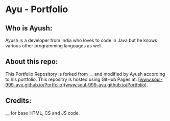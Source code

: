 # Ayu - Portfolio

## Who is Ayush:
Ayush is a developer from India who loves to code in Java but he knows various other programming languages as well.

## About this repo:
This Portfolio Repository is forked from __ and modified by Ayush according to his portfolio. This repositry is hosted using GitHub Pages at: [www.soul-999-ayu.github.io/Portfolio](www.soul-999-ayu.github.io/Portfolio).

## Credits:
__ for base HTML, CS and JS code.